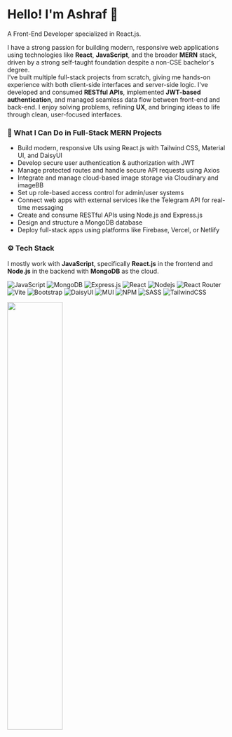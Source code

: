# Hello! I'm Ashraf 👋
<p>A Front-End Developer specialized in React.js. </p>
<p>I have a strong passion for building modern, responsive web applications using technologies like <strong>React</strong>, <strong>JavaScript</strong>, and the broader <strong>MERN</strong> stack, driven by a strong self-taught foundation despite a non-CSE bachelor's degree.<br>
I’ve built multiple full-stack projects from scratch, giving me hands-on experience with both client-side interfaces and server-side logic. I've developed and consumed <strong>RESTful APIs</strong>, implemented <strong>JWT-based authentication</strong>, and managed seamless data flow between front-end and back-end. I enjoy solving problems, refining <strong>UX</strong>, and bringing ideas to life through clean, user-focused interfaces.</p>

### 🔧 What I Can Do in Full-Stack MERN Projects

- Build modern, responsive UIs using React.js with Tailwind CSS, Material UI, and DaisyUI
- Develop secure user authentication & authorization with JWT
- Manage protected routes and handle secure API requests using Axios
- Integrate and manage cloud-based image storage via Cloudinary and imageBB
- Set up role-based access control for admin/user systems
- Connect web apps with external services like the Telegram API for real-time messaging
- Create and consume RESTful APIs using Node.js and Express.js
- Design and structure a MongoDB database
- Deploy full-stack apps using platforms like Firebase, Vercel, or Netlify

### ⚙ Tech Stack

I mostly work with **JavaScript**, specifically **React.js** in the frontend and **Node.js** in the backend with **MongoDB** as the cloud.

![JavaScript](https://img.shields.io/badge/JavaScript-F7DF1E?logo=javascript&logoColor=black)
![MongoDB](https://img.shields.io/badge/MongoDB-4EA94B?logo=mongodb&logoColor=white)
![Express.js](https://img.shields.io/badge/express.js-%23404d59.svg?logo=express&logoColor=%2361DAFB)
![React](https://img.shields.io/badge/React-20232A?logo=react&logoColor=61DAFB)
![Nodejs](https://img.shields.io/badge/Node.js-43853D?logo=node.js&logoColor=white)
![React Router](https://img.shields.io/badge/React_Router-CA4245?logo=react-router&logoColor=white)
![Vite](https://img.shields.io/badge/vite-%23646CFF.svg?logo=vite&logoColor=white)
![Bootstrap](https://img.shields.io/badge/bootstrap-%238511FA.svg?logo=bootstrap&logoColor=white)
![DaisyUI](https://img.shields.io/badge/daisyui-5A0EF8?logo=daisyui&logoColor=white)
![MUI](https://img.shields.io/badge/MUI-%230081CB.svg?logo=mui&logoColor=white)
![NPM](https://img.shields.io/badge/NPM-%23CB3837.svg?logo=npm&logoColor=white)
![SASS](https://img.shields.io/badge/SASS-hotpink.svg?logo=SASS&logoColor=white)
![TailwindCSS](https://img.shields.io/badge/tailwindcss-%2338B2AC.svg?logo=tailwind-css&logoColor=white)


<p align="left">
  <img height="50%" width="auto" src ="https://github-readme-stats.vercel.app/api/top-langs/?username=nishathub&layout=compact&hide_border=true&theme=darcula&bg_color=00000000&langs_count=6&hide=jupyter%20notebook,tex,css,php&exclude_repo=Pacman-AI">
</p>

 


<!--
**nishathub/nishathub** is a ✨ _special_ ✨ repository because its `README.md` (this file) appears on your GitHub profile.

Here are some ideas to get you started:

- 🔭 I’m currently working on ...
- 🌱 I’m currently learning ...
- 👯 I’m looking to collaborate on ...
- 🤔 I’m looking for help with ...
- 💬 Ask me about ...
- 📫 How to reach me: ...
- 😄 Pronouns: ...
- ⚡ Fun fact: ...
-->
